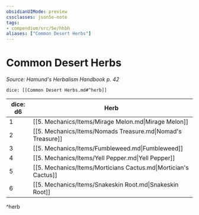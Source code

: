 ```yaml
---
obsidianUIMode: preview
cssclasses: json5e-note
tags:
- compendium/src/5e/hhbh
aliases: ["Common Desert Herbs"]
---
```

# Common Desert Herbs
*Source: Hamund's Herbalism Handbook p. 42* 

`dice: [[Common Desert Herbs.md#^herb]]`

| dice: d6 | Herb |
|----------|------|
| 1 | [[5. Mechanics/Items/Mirage Melon.md\|Mirage Melon]] |
| 2 | [[5. Mechanics/Items/Nomads Treasure.md\|Nomad's Treasure]] |
| 3 | [[5. Mechanics/Items/Fumbleweed.md\|Fumbleweed]] |
| 4 | [[5. Mechanics/Items/Yell Pepper.md\|Yell Pepper]] |
| 5 | [[5. Mechanics/Items/Morticians Cactus.md\|Mortician's Cactus]] |
| 6 | [[5. Mechanics/Items/Snakeskin Root.md\|Snakeskin Root]] |
^herb